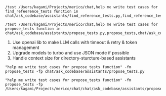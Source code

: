 
```
/test /Users/kagami/Projects/merico/chat,help me write test cases for find_refeerence_tests function in chat/ask_codebase/assistants/find_reference_tests.py,find_reference_tests,chat/ask_codebase/assistants/find_reference_tests.py
```

```
/test /Users/kagami/Projects/merico/chat,help me write test cases for propose_tests function in chat/ask_codebase/assistants/propose_tests.py,propose_tests,chat/ask_codebase/assistants/propose_tests.py
```


1. Use openai lib to make LLM calls with timeout & retry & token management
2. Upgrade models to turbo and use JSON mode if possible
3. Handle context size for directory-sturcture-based assistants

```
"help me write test cases for propose_tests function" -fn propose_tests -fp chat/ask_codebase/assistants/propose_tests.py
```
```
"help me write test cases for propose_tests function" -fn propose_tests -fp /Users/kagami/Projects/merico/chat/chat/ask_codebase/assistants/propose_tests.py
```

